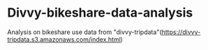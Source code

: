 # Divvy-bikeshare-data-analysis

Analysis on bikeshare use data from "divvy-tripdata"(https://divvy-tripdata.s3.amazonaws.com/index.html)
